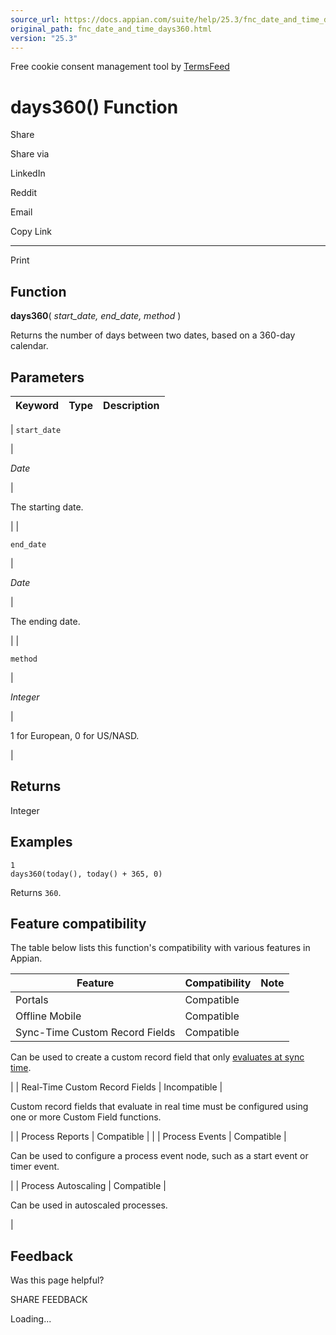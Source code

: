 ```yaml
---
source_url: https://docs.appian.com/suite/help/25.3/fnc_date_and_time_days360.html
original_path: fnc_date_and_time_days360.html
version: "25.3"
---
```


Free cookie consent management tool by [TermsFeed](https://www.termsfeed.com/)

# days360() Function

Share

Share via

LinkedIn

Reddit

Email

Copy Link

* * *

Print

## Function

**days360**( _start\_date, end\_date, method_ )

Returns the number of days between two dates, based on a 360-day calendar.

## Parameters

| Keyword | Type | Description |
| --- | --- | --- |
|
`start_date`

 |

_Date_

 |

The starting date.

 |
|

`end_date`

 |

_Date_

 |

The ending date.

 |
|

`method`

 |

_Integer_

 |

1 for European, 0 for US/NASD.

 |

## Returns

Integer

## Examples

```
1
days360(today(), today() + 365, 0)
```

Returns `360`.

## Feature compatibility

The table below lists this function's compatibility with various features in Appian.

| Feature | Compatibility | Note |
| --- | --- | --- |
| Portals | Compatible |  |
| Offline Mobile | Compatible |  |
| Sync-Time Custom Record Fields | Compatible |
Can be used to create a custom record field that only [evaluates at sync time](custom-record-fields.html#prodlink-sync-time-evaluations).

 |
| Real-Time Custom Record Fields | Incompatible |

Custom record fields that evaluate in real time must be configured using one or more Custom Field functions.

 |
| Process Reports | Compatible |  |
| Process Events | Compatible |

Can be used to configure a process event node, such as a start event or timer event.

 |
| Process Autoscaling | Compatible |

Can be used in autoscaled processes.

 |

## Feedback

Was this page helpful?

SHARE FEEDBACK

Loading...